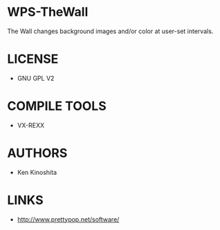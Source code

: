 WPS-TheWall
===========

The Wall changes background images and/or color at user-set intervals. 

LICENSE
===============
- GNU GPL V2

COMPILE TOOLS
===============
* VX-REXX

AUTHORS
===============
* Ken Kinoshita

LINKS
===============
* http://www.prettypop.net/software/
